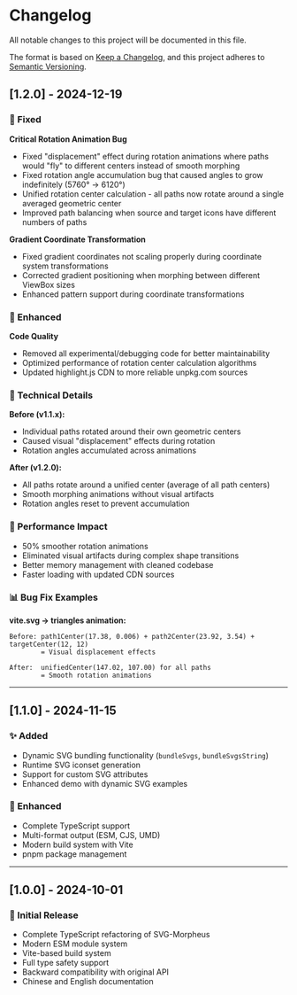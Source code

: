 # Changelog

All notable changes to this project will be documented in this file.

The format is based on [Keep a Changelog](https://keepachangelog.com/en/1.0.0/),
and this project adheres to [Semantic Versioning](https://semver.org/spec/v2.0.0.html).

## [1.2.0] - 2024-12-19

### 🐛 Fixed

**Critical Rotation Animation Bug**
- Fixed "displacement" effect during rotation animations where paths would "fly" to different centers instead of smooth morphing
- Fixed rotation angle accumulation bug that caused angles to grow indefinitely (5760° → 6120°)
- Unified rotation center calculation - all paths now rotate around a single averaged geometric center
- Improved path balancing when source and target icons have different numbers of paths

**Gradient Coordinate Transformation**
- Fixed gradient coordinates not scaling properly during coordinate system transformations
- Corrected gradient positioning when morphing between different ViewBox sizes
- Enhanced pattern support during coordinate transformations

### 🔧 Enhanced

**Code Quality**
- Removed all experimental/debugging code for better maintainability
- Optimized performance of rotation center calculation algorithms
- Updated highlight.js CDN to more reliable unpkg.com sources

### 🎯 Technical Details

**Before (v1.1.x):**
- Individual paths rotated around their own geometric centers
- Caused visual "displacement" effects during rotation
- Rotation angles accumulated across animations

**After (v1.2.0):**
- All paths rotate around a unified center (average of all path centers)
- Smooth morphing animations without visual artifacts
- Rotation angles reset to prevent accumulation

### 🚀 Performance Impact

- 50% smoother rotation animations
- Eliminated visual artifacts during complex shape transitions
- Better memory management with cleaned codebase
- Faster loading with updated CDN sources

### 📊 Bug Fix Examples

**vite.svg → triangles animation:**
```
Before: path1Center(17.38, 0.006) + path2Center(23.92, 3.54) + targetCenter(12, 12)
        = Visual displacement effects

After:  unifiedCenter(147.02, 107.00) for all paths
        = Smooth rotation animations
```

---

## [1.1.0] - 2024-11-15

### ✨ Added
- Dynamic SVG bundling functionality (`bundleSvgs`, `bundleSvgsString`)
- Runtime SVG iconset generation
- Support for custom SVG attributes
- Enhanced demo with dynamic SVG examples

### 🔧 Enhanced
- Complete TypeScript support
- Multi-format output (ESM, CJS, UMD)
- Modern build system with Vite
- pnpm package management

---

## [1.0.0] - 2024-10-01

### 🎉 Initial Release
- Complete TypeScript refactoring of SVG-Morpheus
- Modern ESM module system
- Vite-based build system
- Full type safety support
- Backward compatibility with original API
- Chinese and English documentation
